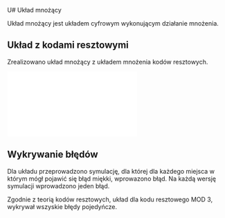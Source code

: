 U# Układ mnożący

Układ mnożący jest układem cyfrowym wykonującym działanie mnożenia.

## Układ z kodami resztowymi

Zrealizowano układ mnożący z układem mnożenia kodów resztowych.

![resztowe](assets/mul_main.md)

## Wykrywanie błędów

Dla układu przeprowadzono symulację, dla której dla każdego miejsca 
w którym mógł pojawić się błąd miękki, wprowazono błąd. Na każdą wersję
symulacji wprowadzono jeden błąd.

Zgodnie z teorią kodów resztowych, układ dla kodu resztowego MOD 3, wykrywał
wszyskie błędy pojedyńcze.
